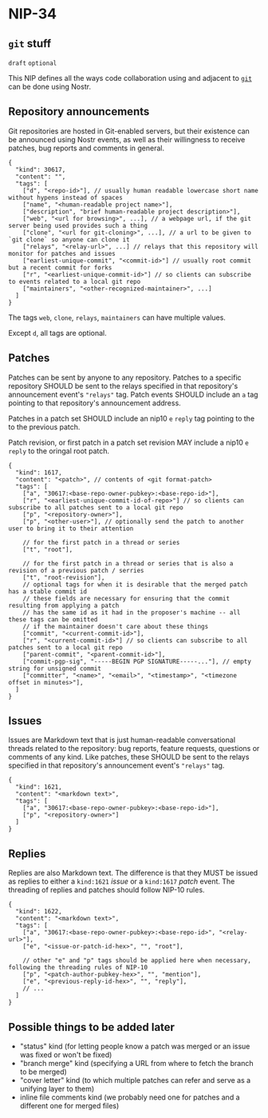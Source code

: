 NIP-34
======

`git` stuff
-----------

`draft` `optional`

This NIP defines all the ways code collaboration using and adjacent to [`git`](https://git-scm.com/) can be done using Nostr.

## Repository announcements

Git repositories are hosted in Git-enabled servers, but their existence can be announced using Nostr events, as well as their willingness to receive patches, bug reports and comments in general.

```jsonc
{
  "kind": 30617,
  "content": "",
  "tags": [
    ["d", "<repo-id>"], // usually human readable lowercase short name without hypens instead of spaces
    ["name", "<human-readable project name>"],
    ["description", "brief human-readable project description>"],
    ["web", "<url for browsing>", ...], // a webpage url, if the git server being used provides such a thing
    ["clone", "<url for git-cloning>", ...], // a url to be given to `git clone` so anyone can clone it
    ["relays", "<relay-url>", ...] // relays that this repository will monitor for patches and issues
    ["earliest-unique-commit", "<commit-id>"] // usually root commit but a recent commit for forks
    ["r", "<earliest-unique-commit-id>"] // so clients can subscribe to events related to a local git repo
    ["maintainers", "<other-recognized-maintainer>", ...]
  ]
}
```

The tags `web`, `clone`, `relays`, `maintainers` can have multiple values.

Except `d`, all tags are optional.

## Patches

Patches can be sent by anyone to any repository. Patches to a specific repository SHOULD be sent to the relays specified in that repository's announcement event's `"relays"` tag. Patch events SHOULD include an `a` tag pointing to that repository's announcement address.

Patches in a patch set SHOULD include an nip10 `e` `reply` tag pointing to the to the previous patch. 

Patch revision, or first patch in a patch set revision MAY include a nip10 `e` `reply` to the oringal root patch.

```jsonc
{
  "kind": 1617,
  "content": "<patch>", // contents of <git format-patch>
  "tags": [
    ["a", "30617:<base-repo-owner-pubkey>:<base-repo-id>"],
    ["r", "<earliest-unique-commit-id-of-repo>"] // so clients can subscribe to all patches sent to a local git repo
    ["p", "<repository-owner>"],
    ["p", "<other-user>"], // optionally send the patch to another user to bring it to their attention

    // for the first patch in a thread or series
    ["t", "root"],

    // for the first patch in a thread or series that is also a revision of a previous patch / serries
    ["t", "root-revision"],
    // optional tags for when it is desirable that the merged patch has a stable commit id
    // these fields are necessary for ensuring that the commit resulting from applying a patch
    // has the same id as it had in the proposer's machine -- all these tags can be omitted
    // if the maintainer doesn't care about these things
    ["commit", "<current-commit-id>"],
    ["r", "<current-commit-id>"] // so clients can subscribe to all patches sent to a local git repo
    ["parent-commit", "<parent-commit-id>"],
    ["commit-pgp-sig", "-----BEGIN PGP SIGNATURE-----..."], // empty string for unsigned commit
    ["committer", "<name>", "<email>", "<timestamp>", "<timezone offset in minutes>"],
  ]
}
```

## Issues

Issues are Markdown text that is just human-readable conversational threads related to the repository: bug reports, feature requests, questions or comments of any kind. Like patches, these SHOULD be sent to the relays specified in that repository's announcement event's `"relays"` tag.

```jsonc
{
  "kind": 1621,
  "content": "<markdown text>",
  "tags": [
    ["a", "30617:<base-repo-owner-pubkey>:<base-repo-id>"],
    ["p", "<repository-owner>"]
  ]
}
```

## Replies

Replies are also Markdown text. The difference is that they MUST be issued as replies to either a `kind:1621` _issue_ or a `kind:1617` _patch_ event. The threading of replies and patches should follow NIP-10 rules.

```jsonc
{
  "kind": 1622,
  "content": "<markdown text>",
  "tags": [
    ["a", "30617:<base-repo-owner-pubkey>:<base-repo-id>", "<relay-url>"],
    ["e", "<issue-or-patch-id-hex>", "", "root"],

    // other "e" and "p" tags should be applied here when necessary, following the threading rules of NIP-10
    ["p", "<patch-author-pubkey-hex>", "", "mention"],
    ["e", "<previous-reply-id-hex>", "", "reply"],
    // ...
  ]
}
```

## Possible things to be added later

- "status" kind (for letting people know a patch was merged or an issue was fixed or won't be fixed)
- "branch merge" kind (specifying a URL from where to fetch the branch to be merged)
- "cover letter" kind (to which multiple patches can refer and serve as a unifying layer to them)
- inline file comments kind (we probably need one for patches and a different one for merged files)
